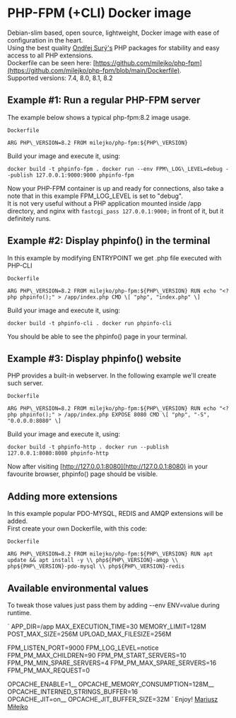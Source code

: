 PHP-FPM (+CLI) Docker image
===========================

Debian-slim based, open source, lightweight, Docker image with ease of configuration in the heart.  
Using the best quality [Ondřej Surý's](https://github.com/oerdnj) PHP packages for stability and easy access to all PHP extensions.  
Dockerfile can be seen here: [https://github.com/milejko/php-fpm](https://github.com/milejko/php-fpm/blob/main/Dockerfile).  
Supported versions: 7.4, 8.0, 8.1, 8.2  

Example #1: Run a regular PHP-FPM server
----------------------------------------

The example below shows a typical php-fpm:8.2 image usage.

`Dockerfile`

`
ARG PHP\_VERSION=8.2
FROM milejko/php-fpm:${PHP\_VERSION}
`

Build your image and execute it, using:

`
docker build -t phpinfo-fpm .
docker run --env FPM\_LOG\_LEVEL=debug --publish 127.0.0.1:9000:9000 phpinfo-fpm
`

Now your PHP-FPM container is up and ready for connections, also take a note that in this example FPM\_LOG\_LEVEL is set to "debug".  
It is not very useful without a PHP application mounted inside /app directory, and nginx with `fastcgi_pass 127.0.0.1:9000;` in front of it, but it definitely runs.

Example #2: Display phpinfo() in the terminal
---------------------------------------------

In this example by modifying ENTRYPOINT we get .php file executed with PHP-CLI

`Dockerfile`

`
ARG PHP\_VERSION=8.2
FROM milejko/php-fpm:${PHP\_VERSION}
RUN echo "<?php phpinfo();" > /app/index.php
CMD \[ "php", "index.php" \]
`

Build your image and execute it, using:

`
docker build -t phpinfo-cli .
docker run phpinfo-cli
`

You should be able to see the phpinfo() page in your terminal.

Example #3: Display phpinfo() website
-------------------------------------

PHP provides a built-in webserver. In the following example we'll create such server.

`Dockerfile`

`
ARG PHP\_VERSION=8.2
FROM milejko/php-fpm:${PHP\_VERSION}
RUN echo "<?php phpinfo();" > /app/index.php
EXPOSE 8080
CMD \[ "php", "-S", "0.0.0.0:8080" \]
`

Build your image and execute it, using:

`
docker build -t phpinfo-http .
docker run --publish 127.0.0.1:8080:8080 phpinfo-http
`

Now after visiting [http://127.0.0.1:8080](http://127.0.0.1:8080) in your favourite browser, phpinfo() page should be visible.

Adding more extensions
----------------------

In this example popular PDO-MYSQL, REDIS and AMQP extensions will be added.  
First create your own Dockerfile, with this code:

`Dockerfile`

`
ARG PHP\_VERSION=8.2
FROM milejko/php-fpm:${PHP\_VERSION}
RUN apt update && apt install -y \\
    php${PHP\_VERSION}-amqp \\
    php${PHP\_VERSION}-pdo-mysql \\
    php${PHP\_VERSION}-redis
`

Available environmental values
------------------------------

To tweak those values just pass them by adding --env ENV=value during runtime.

`
APP\_DIR=/app
MAX\_EXECUTION\_TIME=30
MEMORY\_LIMIT=128M
POST\_MAX\_SIZE=256M
UPLOAD\_MAX\_FILESIZE=256M

FPM\_LISTEN\_PORT=9000
FPM\_LOG\_LEVEL=notice
FPM\_PM\_MAX\_CHILDREN=90
FPM\_PM\_START\_SERVERS=10
FPM\_PM\_MIN\_SPARE\_SERVERS=4
FPM\_PM\_MAX\_SPARE\_SERVERS=16
FPM\_PM\_MAX\_REQUEST=0

OPCACHE\_ENABLE=1__
OPCACHE\_MEMORY\_CONSUMPTION=128M__
OPCACHE\_INTERNED\_STRINGS\_BUFFER=16<br>
OPCACHE\_JIT=on__
OPCACHE\_JIT\_BUFFER\_SIZE=32M
`
Enjoy! [Mariusz Miłejko](https://github.com/milejko)